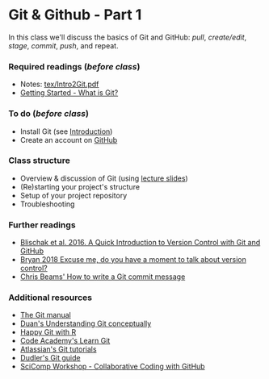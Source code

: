 # Git & Github - Part 1
In this class we'll discuss the basics of Git and GitHub:  _pull_, _create/edit_, _stage_, _commit_, _push_, and repeat.

### Required readings (_before class_)
- Notes: [tex/Intro2Git.pdf](tex/Intro2Git.pdf)
- [Getting Started - What is Git?](https://git-scm.com/book/en/v2/Getting-Started-What-is-Git%3F)

### To do (_before class_)
- Install Git (see [Introduction](../Introduction/README.md))
- Create an account on [GitHub](https://github.com)

### Class structure
- Overview & discussion of Git (using [lecture slides](tex/Intro2GitSlides.pdf))
- (Re)starting your project's structure
- Setup of your project repository
- Troubleshooting


### Further readings
- [Blischak et al. 2016. A Quick Introduction to Version Control with Git and GitHub](../../readings/pdfs/Blischak2016.pdf)
- [Bryan 2018 Excuse me, do you have a moment to talk about version control?](../../readings/pdfs/Bryan2018.pdf)
- [Chris Beams' How to write a Git commit message](https://chris.beams.io/posts/git-commit/)

### Additional resources
- [The Git manual](https://git-scm.com/book/en/v2)
- [Duan's Understanding Git conceptually](https://www.sbf5.com/~cduan/technical/git/)
- [Happy Git with R](https://happygitwithr.com)
- [Code Academy's Learn Git](https://www.codecademy.com/learn/learn-git)
- [Atlassian's Git tutorials](https://www.atlassian.com/git/tutorials)
- [Dudler's Git guide](http://rogerdudler.github.io/git-guide/)
- [SciComp Workshop - Collaborative Coding with GitHub](https://lter.github.io/workshop-github/)

